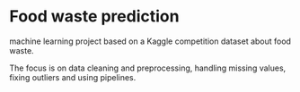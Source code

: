 # Food waste prediction
machine learning project based on a Kaggle competition dataset about food waste.

The focus is on data cleaning and preprocessing, handling missing values, fixing outliers
and using pipelines.

